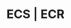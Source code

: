 # ECS | ECR

<!-- BEGINNING OF PRE-COMMIT-TERRAFORM DOCS HOOK -->

<!-- END OF PRE-COMMIT-TERRAFORM DOCS HOOK -->
